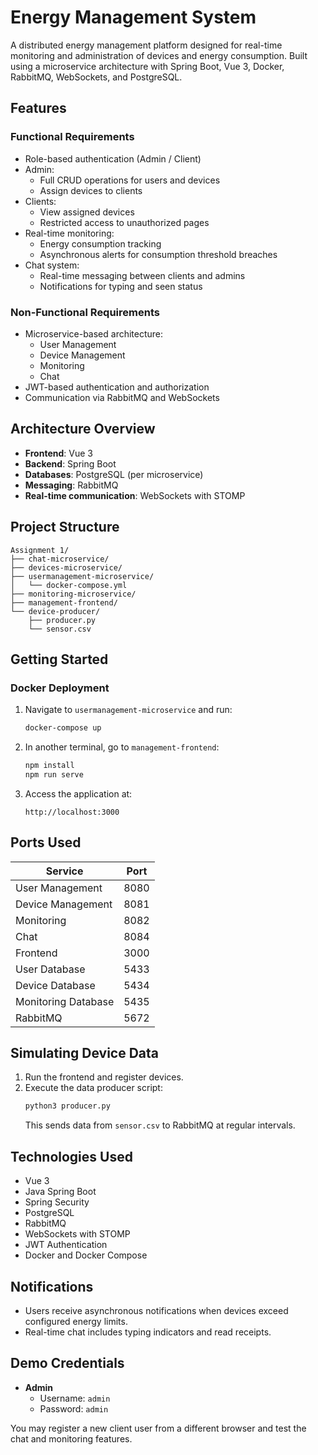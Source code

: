 # Energy Management System

A distributed energy management platform designed for real-time monitoring and administration of devices and energy consumption. Built using a microservice architecture with Spring Boot, Vue 3, Docker, RabbitMQ, WebSockets, and PostgreSQL.

## Features

### Functional Requirements

- Role-based authentication (Admin / Client)
- Admin:
  - Full CRUD operations for users and devices
  - Assign devices to clients
- Clients:
  - View assigned devices
  - Restricted access to unauthorized pages
- Real-time monitoring:
  - Energy consumption tracking
  - Asynchronous alerts for consumption threshold breaches
- Chat system:
  - Real-time messaging between clients and admins
  - Notifications for typing and seen status

### Non-Functional Requirements

- Microservice-based architecture:
  - User Management
  - Device Management
  - Monitoring
  - Chat
- JWT-based authentication and authorization
- Communication via RabbitMQ and WebSockets

## Architecture Overview

- **Frontend**: Vue 3
- **Backend**: Spring Boot
- **Databases**: PostgreSQL (per microservice)
- **Messaging**: RabbitMQ
- **Real-time communication**: WebSockets with STOMP

## Project Structure

```
Assignment 1/
├── chat-microservice/
├── devices-microservice/
├── usermanagement-microservice/
│   └── docker-compose.yml
├── monitoring-microservice/
├── management-frontend/
└── device-producer/
    ├── producer.py
    └── sensor.csv
```

## Getting Started

### Docker Deployment

1. Navigate to `usermanagement-microservice` and run:
   ```bash
   docker-compose up
   ```

2. In another terminal, go to `management-frontend`:
   ```bash
   npm install
   npm run serve
   ```

3. Access the application at:
   ```
   http://localhost:3000
   ```

## Ports Used

| Service                 | Port   |
|------------------------|--------|
| User Management        | 8080   |
| Device Management      | 8081   |
| Monitoring             | 8082   |
| Chat                   | 8084   |
| Frontend               | 3000   |
| User Database          | 5433   |
| Device Database        | 5434   |
| Monitoring Database    | 5435   |
| RabbitMQ               | 5672   |

## Simulating Device Data

1. Run the frontend and register devices.
2. Execute the data producer script:
   ```bash
   python3 producer.py
   ```
   This sends data from `sensor.csv` to RabbitMQ at regular intervals.

## Technologies Used

- Vue 3
- Java Spring Boot
- Spring Security
- PostgreSQL
- RabbitMQ
- WebSockets with STOMP
- JWT Authentication
- Docker and Docker Compose

## Notifications

- Users receive asynchronous notifications when devices exceed configured energy limits.
- Real-time chat includes typing indicators and read receipts.

## Demo Credentials

- **Admin**
  - Username: `admin`
  - Password: `admin`

You may register a new client user from a different browser and test the chat and monitoring features.
